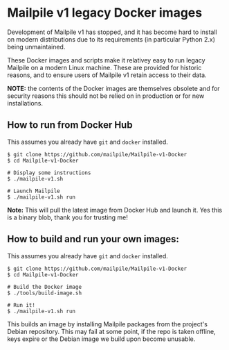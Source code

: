 # Mailpile v1 legacy Docker images

Development of Mailpile v1 has stopped, and it has become hard to
install on modern distributions due to its requirements (in particular
Python 2.x) being unmaintained.

These Docker images and scripts make it relativey easy to run legacy
Mailpile on a modern Linux machine. These are provided for historic
reasons, and to ensure users of Mailpile v1 retain access to their data.

**NOTE:** the contents of the Docker images are themselves obsolete and
for security reasons this should not be relied on in production or for
new installations.


## How to run from Docker Hub

This assumes you already have `git` and `docker` installed.

    $ git clone https://github.com/mailpile/Mailpile-v1-Docker
    $ cd Mailpile-v1-Docker

    # Display some instructions
    $ ./mailpile-v1.sh

    # Launch Mailpile
    $ ./mailpile-v1.sh run

**Note:** This will pull the latest image from Docker Hub and launch it.
Yes this is a binary blob, thank you for trusting me!


## How to build and run your own images:

This assumes you already have `git` and `docker` installed.

    $ git clone https://github.com/mailpile/Mailpile-v1-Docker
    $ cd Mailpile-v1-Docker

    # Build the Docker image
    $ ./tools/build-image.sh

    # Run it!
    $ ./mailpile-v1.sh run

This builds an image by installing Mailpile packages from the project's
Debian repository. This may fail at some point, if the repo is taken
offline, keys expire or the Debian image we build upon become unusable.


